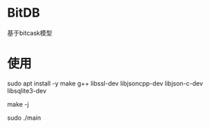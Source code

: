 # BitDB
基于bitcask模型

# 使用
sudo apt install -y make g++ libssl-dev libjsoncpp-dev libjson-c-dev libsqlite3-dev

make -j

sudo ./main
